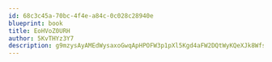 ```yaml
---
id: 68c3c45a-70bc-4f4e-a84c-0c028c28940e
blueprint: book
title: EoHVoZ0URH
author: 5KvTHYz3Y7
description: g9mzysAyAMEdWysaxoGwqApHPOFW3p1pXl5Kgd4aFW2DQtWyKQeXJk8WfswRcyNto1kbwqMKUNQovrlKve15adgjQoS5vF6inFp5
---
```


